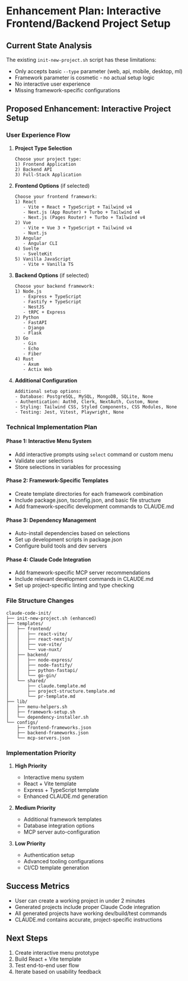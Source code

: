 # Enhancement Plan: Interactive Frontend/Backend Project Setup

## Current State Analysis

The existing `init-new-project.sh` script has these limitations:
- Only accepts basic `--type` parameter (web, api, mobile, desktop, ml)
- Framework parameter is cosmetic - no actual setup logic
- No interactive user experience
- Missing framework-specific configurations

## Proposed Enhancement: Interactive Project Setup

### User Experience Flow

1. **Project Type Selection**
   ```
   Choose your project type:
   1) Frontend Application
   2) Backend API
   3) Full-Stack Application
   ```

2. **Frontend Options** (if selected)
   ```
   Choose your frontend framework:
   1) React
      - Vite + React + TypeScript + Tailwind v4
      - Next.js (App Router) + Turbo + Tailwind v4
      - Next.js (Pages Router) + Turbo + Tailwind v4
   2) Vue
      - Vite + Vue 3 + TypeScript + Tailwind v4
      - Nuxt.js
   3) Angular
      - Angular CLI
   4) Svelte
      - SvelteKit
   5) Vanilla JavaScript
      - Vite + Vanilla TS
   ```

3. **Backend Options** (if selected)
   ```
   Choose your backend framework:
   1) Node.js
      - Express + TypeScript
      - Fastify + TypeScript
      - NestJS
      - tRPC + Express
   2) Python
      - FastAPI
      - Django
      - Flask
   3) Go
      - Gin
      - Echo
      - Fiber
   4) Rust
      - Axum
      - Actix Web
   ```

4. **Additional Configuration**
   ```
   Additional setup options:
   - Database: PostgreSQL, MySQL, MongoDB, SQLite, None
   - Authentication: Auth0, Clerk, NextAuth, Custom, None
   - Styling: Tailwind CSS, Styled Components, CSS Modules, None
   - Testing: Jest, Vitest, Playwright, None
   ```

### Technical Implementation Plan

#### Phase 1: Interactive Menu System
- Add interactive prompts using `select` command or custom menu
- Validate user selections
- Store selections in variables for processing

#### Phase 2: Framework-Specific Templates
- Create template directories for each framework combination
- Include package.json, tsconfig.json, and basic file structure
- Add framework-specific development commands to CLAUDE.md

#### Phase 3: Dependency Management
- Auto-install dependencies based on selections
- Set up development scripts in package.json
- Configure build tools and dev servers

#### Phase 4: Claude Code Integration
- Add framework-specific MCP server recommendations
- Include relevant development commands in CLAUDE.md
- Set up project-specific linting and type checking

### File Structure Changes

```
claude-code-init/
├── init-new-project.sh (enhanced)
├── templates/
│   ├── frontend/
│   │   ├── react-vite/
│   │   ├── react-nextjs/
│   │   ├── vue-vite/
│   │   └── vue-nuxt/
│   ├── backend/
│   │   ├── node-express/
│   │   ├── node-fastify/
│   │   ├── python-fastapi/
│   │   └── go-gin/
│   └── shared/
│       ├── claude.template.md
│       ├── project-structure.template.md
│       └── pr-template.md
├── lib/
│   ├── menu-helpers.sh
│   ├── framework-setup.sh
│   └── dependency-installer.sh
└── configs/
    ├── frontend-frameworks.json
    ├── backend-frameworks.json
    └── mcp-servers.json
```

### Implementation Priority

1. **High Priority**
   - Interactive menu system
   - React + Vite template
   - Express + TypeScript template
   - Enhanced CLAUDE.md generation

2. **Medium Priority**
   - Additional framework templates
   - Database integration options
   - MCP server auto-configuration

3. **Low Priority**
   - Authentication setup
   - Advanced tooling configurations
   - CI/CD template generation

## Success Metrics

- User can create a working project in under 2 minutes
- Generated projects include proper Claude Code integration
- All generated projects have working dev/build/test commands
- CLAUDE.md contains accurate, project-specific instructions

## Next Steps

1. Create interactive menu prototype
2. Build React + Vite template
3. Test end-to-end user flow
4. Iterate based on usability feedback